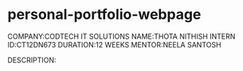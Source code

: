 # personal-portfolio-webpage
COMPANY:CODTECH IT SOLUTIONS
NAME:THOTA NITHISH
INTERN ID:CT12DN673
DURATION:12 WEEKS
MENTOR:NEELA SANTOSH


DESCRIPTION:
